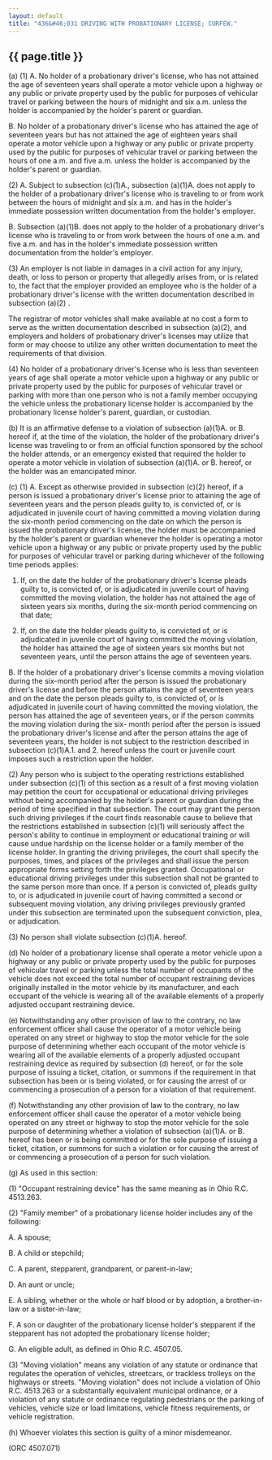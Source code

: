 ```yaml
---
layout: default
title: "436&#46;031 DRIVING WITH PROBATIONARY LICENSE; CURFEW."
---
```


{{ page.title }}
----------------

(a) (1) A. No holder of a probationary driver's license, who has not attained the age of seventeen years shall operate a motor vehicle upon a highway or any public or private property used by the public for purposes of vehicular travel or parking between the hours of midnight and six a.m. unless the holder is accompanied by the holder's parent or guardian.

  B. No holder of a probationary driver's license who has attained the age of seventeen years but has not attained the age of eighteen years shall operate a motor vehicle upon a highway or any public or private property used by the public for purposes of vehicular travel or parking between the hours of one a.m. and five a.m. unless the holder is accompanied by the holder's parent or guardian.

(2) A. Subject to subsection (c)(1)A., subsection (a)(1)A. does not apply to the holder of a probationary driver's license who is traveling to or from work between the hours of midnight and six a.m. and has in the holder's immediate possession written documentation from the holder's employer.

  B. Subsection (a)(1)B. does not apply to the holder of a probationary driver's license who is traveling to or from work between the hours of one a.m. and five a.m. and has in the holder's immediate possession written documentation from the holder's employer.

(3) An employer is not liable in damages in a civil action for any injury, death, or loss to person or property that allegedly arises from, or is related to, the fact that the employer provided an employee who is the holder of a probationary driver's license with the written documentation described in subsection (a)(2) .

The registrar of motor vehicles shall make available at no cost a form to serve as the written documentation described in subsection (a)(2), and employers and holders of probationary driver's licenses may utilize that form or may choose to utilize any other written documentation to meet the requirements of that division.

(4) No holder of a probationary driver's license who is less than seventeen years of age shall operate a motor vehicle upon a highway or any public or private property used by the public for purposes of vehicular travel or parking with more than one person who is not a family member occupying the vehicle unless the probationary license holder is accompanied by the probationary license holder's parent, guardian, or custodian.

(b) It is an affirmative defense to a violation of subsection (a)(1)A. or B. hereof if, at the time of the violation, the holder of the probationary driver's license was traveling to or from an official function sponsored by the school the holder attends, or an emergency existed that required the holder to operate a motor vehicle in violation of subsection (a)(1)A. or B. hereof, or the holder was an emancipated minor.

(c) (1) A. Except as otherwise provided in subsection (c)(2) hereof, if a person is issued a probationary driver's license prior to attaining the age of seventeen years and the person pleads guilty to, is convicted of, or is adjudicated in juvenile court of having committed a moving violation during the six-month period commencing on the date on which the person is issued the probationary driver's license, the holder must be accompanied by the holder's parent or guardian whenever the holder is operating a motor vehicle upon a highway or any public or private property used by the public for purposes of vehicular travel or parking during whichever of the following time periods applies:

   1. If, on the date the holder of the probationary driver's license pleads guilty to, is convicted of, or is adjudicated in juvenile court of having committed the moving violation, the holder has not attained the age of sixteen years six months, during the six-month period commencing on that date;

   2. If, on the date the holder pleads guilty to, is convicted of, or is adjudicated in juvenile court of having committed the moving violation, the holder has attained the age of sixteen years six months but not seventeen years, until the person attains the age of seventeen years.

  B. If the holder of a probationary driver's license commits a moving violation during the six-month period after the person is issued the probationary driver's license and before the person attains the age of seventeen years and on the date the person pleads guilty to, is convicted of, or is adjudicated in juvenile court of having committed the moving violation, the person has attained the age of seventeen years, or if the person commits the moving violation during the six- month period after the person is issued the probationary driver's license and after the person attains the age of seventeen years, the holder is not subject to the restriction described in subsection (c)(1)A.1. and 2. hereof unless the court or juvenile court imposes such a restriction upon the holder.

(2) Any person who is subject to the operating restrictions established under subsection (c)(1) of this section as a result of a first moving violation may petition the court for occupational or educational driving privileges without being accompanied by the holder's parent or guardian during the period of time specified in that subsection. The court may grant the person such driving privileges if the court finds reasonable cause to believe that the restrictions established in subsection (c)(1) will seriously affect the person's ability to continue in employment or educational training or will cause undue hardship on the license holder or a family member of the license holder. In granting the driving privileges, the court shall specify the purposes, times, and places of the privileges and shall issue the person appropriate forms setting forth the privileges granted. Occupational or educational driving privileges under this subsection shall not be granted to the same person more than once. If a person is convicted of, pleads guilty to, or is adjudicated in juvenile court of having committed a second or subsequent moving violation, any driving privileges previously granted under this subsection are terminated upon the subsequent conviction, plea, or adjudication.

(3) No person shall violate subsection (c)(1)A. hereof.

(d) No holder of a probationary license shall operate a motor vehicle upon a highway or any public or private property used by the public for purposes of vehicular travel or parking unless the total number of occupants of the vehicle does not exceed the total number of occupant restraining devices originally installed in the motor vehicle by its manufacturer, and each occupant of the vehicle is wearing all of the available elements of a properly adjusted occupant restraining device.

(e) Notwithstanding any other provision of law to the contrary, no law enforcement officer shall cause the operator of a motor vehicle being operated on any street or highway to stop the motor vehicle for the sole purpose of determining whether each occupant of the motor vehicle is wearing all of the available elements of a properly adjusted occupant restraining device as required by subsection (d) hereof, or for the sole purpose of issuing a ticket, citation, or summons if the requirement in that subsection has been or is being violated, or for causing the arrest of or commencing a prosecution of a person for a violation of that requirement.

(f) Notwithstanding any other provision of law to the contrary, no law enforcement officer shall cause the operator of a motor vehicle being operated on any street or highway to stop the motor vehicle for the sole purpose of determining whether a violation of subsection (a)(1)A. or B. hereof has been or is being committed or for the sole purpose of issuing a ticket, citation, or summons for such a violation or for causing the arrest of or commencing a prosecution of a person for such violation.

(g) As used in this section:

(1) "Occupant restraining device" has the same meaning as in Ohio R.C. 4513.263.

(2) "Family member" of a probationary license holder includes any of the following:

  A. A spouse;

  B. A child or stepchild;

  C. A parent, stepparent, grandparent, or parent-in-law;

  D. An aunt or uncle;

  E. A sibling, whether or the whole or half blood or by adoption, a brother-in-law or a sister-in-law;

  F. A son or daughter of the probationary license holder's stepparent if the stepparent has not adopted the probationary license holder;

  G. An eligible adult, as defined in Ohio R.C. 4507.05.

(3) "Moving violation" means any violation of any statute or ordinance that regulates the operation of vehicles, streetcars, or trackless trolleys on the highways or streets. "Moving violation" does not include a violation of Ohio R.C. 4513.263 or a substantially equivalent municipal ordinance, or a violation of any statute or ordinance regulating pedestrians or the parking of vehicles, vehicle size or load limitations, vehicle fitness requirements, or vehicle registration.

(h) Whoever violates this section is guilty of a minor misdemeanor.

(ORC 4507.071)